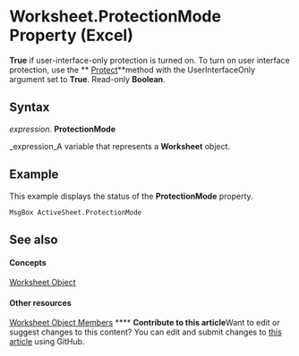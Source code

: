 
# Worksheet.ProtectionMode Property (Excel)

 **True** if user-interface-only protection is turned on. To turn on user interface protection, use the ** [Protect](ed517a80-eea9-4268-5fbc-69c659beac0e.md)**method with the UserInterfaceOnly argument set to **True**. Read-only  **Boolean**.


## Syntax

 _expression_. **ProtectionMode**

 _expression_A variable that represents a  **Worksheet** object.


## Example

This example displays the status of the  **ProtectionMode** property.


```
MsgBox ActiveSheet.ProtectionMode
```


## See also


#### Concepts


 [Worksheet Object](182b705e-854a-81cc-a4b0-59b942de55ae.md)
#### Other resources


 [Worksheet Object Members](f8c1afea-1a1c-f5e4-37e3-52c434c8c157.md)
****   **Contribute to this article**Want to edit or suggest changes to this content? You can edit and submit changes to  [this article](https://github.com/jhershey00/VBA_Excel_Test/OpenXMLCon/articles/465e2405-c9f3-83ac-f68d-ff9172375e1f.md) using GitHub.

